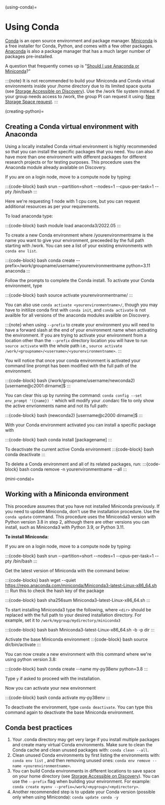 (using-conda)=

# Using Conda

[Conda] is an open source environment and package manager. [Miniconda] is a free installer for Conda, Python,
and comes with a few other packages. [Anaconda] is also a package manager that has a much larger number of packages pre-installed.

A question that frequently comes up is "[Should I use Anaconda or Miniconda]?"

:::{note}
It is not recommended to build your Miniconda and Conda virtual environments inside your /home directory due to its limited space quota (see [Storage Accessible on Discovery]). Use the /work file system instead. If your group needs access to /work, the group PI can request it using: [New Storage Space request].
:::

(creating-python)=

## Creating a Conda virtual environment with Anaconda

Using a locally installed Conda virtual environment is highly recommended so that you can install the specific packages that you need.
You can also have more than one environment with different packages for different research projects or for testing purposes. This procedure uses the Anaconda module already available on Discovery.

If you are on a login node, move to a compute node by typing:

:::{code-block} bash
srun --partition=short --nodes=1 --cpus-per-task=1 --pty /bin/bash
:::

Here we're requesting 1 node with 1 cpu core, but you can request additional resources as per your requirements.

To load anaconda type:

:::{code-block} bash
module load anaconda3/2022.05
:::

To create a new Conda environment where /yourenvironmentname is the name you want to give your environment, preceeded by the full path starting with /work. You can see a list of your existing environments with `conda env list`.

:::{code-block} bash
conda create --prefix=/work/groupname/username/yourenvironmentname python=3.11 anaconda
:::

Follow the prompts to complete the Conda install.
To activate your Conda environment, type

:::{code-block} bash
source activate yourenvironmentname/
:::

You can also use `conda activate <yourenvironmentname>/`, though you may have to initilize conda first with `conda init`, and `conda activate` is not availble for all versions of the anaconda modules availble on Discovery. 

:::{note} when using `--prefix` to create your environment you will need to have a forward slash at the end of your environment name when activating the environment. If you are trying to activate your environment from a location other than the `--prefix` directory location you will have to run `source activate` with the whole path i.e., `source activate /work/<groupname>/<username>/<yourenvironmentname>`.
:::

You will notice that once your conda environment is activated your command line prompt has been modified with the full path of the environment.

:::{code-block} bash
(/work/groupname/username/newconda2) [username@c2001 dirname]$
:::

You can clear this up by running the command: ``conda config --set env_prompt '({name}) '`` which will modify your .condarc file to only show the active envrionments name and not its full path:

:::{code-block} bash
(newconda2) [username@c2000 dirname]$
:::

With your Conda environment activated you can install a specific package with

:::{code-block} bash
conda install [packagename]
:::

To deactivate the current active Conda environment
:::{code-block} bash
conda deactivate
:::

To delete a Conda environment and all of its related packages, run:
:::{code-block} bash
conda remove -n yourenvironmentname --all
:::

(mini-conda)=

## Working with a Miniconda environment

This procedure assumes that you have not installed Miniconda previously. If you need to update Miniconda, don't use the installation procedure. Use the `conda update` command. This procedure uses the Miniconda3 version with Python version 3.8 in step 2, although there are other versions you can install, such as
Miniconda3 with Python 3.9, or Python 3.11. 

**To install Miniconda:**

If you are on a login node, move to a compute node by typing:

:::{code-block} bash
 srun --partition=short --nodes=1 --cpus-per-task=1 --pty /bin/bash
:::

Get the latest version of Miniconda with the command below:

:::{code-blocks} bash
wget --quiet https://repo.anaconda.com/miniconda/Miniconda3-latest-Linux-x86_64.sh
:::
Run this to check the hash key of the package

:::{code-block} bash
sha256sum Miniconda3-latest-Linux-x86_64.sh
:::

To start installing Miniconda3 type the following, where `<dir>` should be replaced with the full path to your desired installation directory. For example, set it to `/work/mygroup/mydirectory/miniconda3`

:::{code-block} bash
bash Miniconda3-latest-Linux-x86_64.sh -b -p dir
:::

Activate the base Miniconda environment
:::{code-block} bash
source dir/bin/activate
:::

You can now create a new environment with this command where we're using python version 3.8:

:::{code-block} bash 
conda create --name my-py38env python=3.8
:::

Type `y` if asked to proceed with the installation.

Now you can activate your new environment

:::{code-block} bash
conda activate my-py38env
:::

To deactivate the environment, type `conda deactivate`. You can type this command again to deactivate the base Miniconda environment.

## Conda best practices

1. Your .conda directory may get very large if you install multiple packages and create many virtual Conda environments. Make sure to clean the Conda cache and clean unused packages with: `conda clean --all`.
1. Clean unused Conda environments by first listing the environments with: `conda env list` , and then removing unused ones: `conda env remove --name <yourenvironmentname>`.
1. You can build Conda environments in different locations to save space on your home directory (see [Storage Accessible on Discovery]). You can use the `--prefix` flag when building your environment. For example: `conda create myenv --prefix=/work/<mygroup>/<mydirectory>`.
1. Another recommended step is to update your Conda version (possible only when using Miniconda): `conda update conda -y`


[anaconda]: https://docs.anaconda.com
[conda]: https://docs.conda.io/en/latest/
[miniconda]: https://docs.conda.io/en/latest/miniconda.html
[Should I use Anaconda or Miniconda]: https://docs.conda.io/projects/conda/en/latest/user-guide/install/download.html#anaconda-or-miniconda
[Storage Accessible on Discovery]: ../storage/discovery_storage.md
[New Storage Space request]: https://bit.ly/NURC-NewStorage
